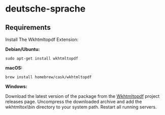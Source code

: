 # deutsche-sprache

## Requirements

Install The Wkhtmltopdf Extension:

**Debian/Ubuntu:**

```
sudo apt-get install wkhtmltopdf
```

**macOS:**

```
brew install homebrew/cask/wkhtmltopdf
```

**Windows:**

Download the latest version of the package from the [Wkhtmltopdf](https://github.com/wkhtmltopdf/wkhtmltopdf/releases/)
project releases page.
Uncompress the downloaded archive and add the wkhtmltox\bin directory to your system path.
Restart all running servers.
